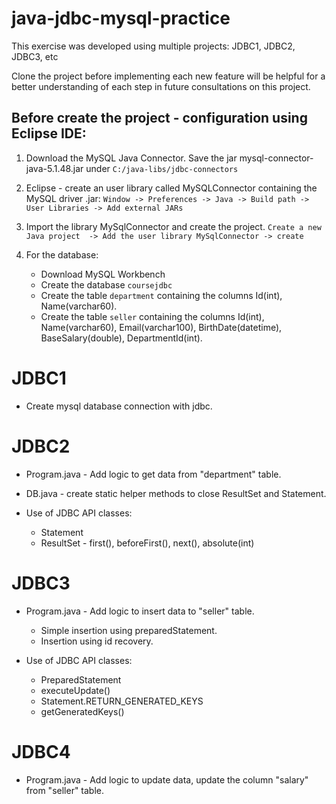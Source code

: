 # java-jdbc-mysql-practice
This exercise was developed using multiple projects: JDBC1, JDBC2, JDBC3, etc 

Clone the project before implementing each new feature will be helpful for a better understanding of each step in future consultations on this project.

## Before create the project - configuration using Eclipse IDE:
1. Download the MySQL Java Connector. Save the jar mysql-connector-java-5.1.48.jar under `C:/java-libs/jdbc-connectors`

2. Eclipse - create an user library called MySQLConnector containing the MySQL driver .jar: 
`Window -> Preferences -> Java -> Build path -> User Libraries -> Add external JARs` 

3. Import the library MySqlConnector and create the project.
`Create a new Java project  -> Add the user library MySqlConnector -> create`

4. For the database:
    - Download MySQL Workbench
    - Create the database `coursejdbc`
    - Create the table `department` containing the columns Id(int), Name(varchar60).
    - Create the table `seller` containing the columns Id(int), Name(varchar60), Email(varchar100), BirthDate(datetime), BaseSalary(double), DepartmentId(int).

# JDBC1
- Create mysql database connection with jdbc.

# JDBC2
- Program.java - Add logic to get data from "department" table.
- DB.java - create static helper methods to close ResultSet and Statement.

- Use of JDBC API classes: 
    - Statement
    - ResultSet - first(), beforeFirst(), next(), absolute(int)

# JDBC3
- Program.java - Add logic to insert data to "seller" table.
    - Simple insertion using preparedStatement.
    - Insertion using id recovery.

- Use of JDBC API classes: 
    - PreparedStatement
    - executeUpdate()
    - Statement.RETURN_GENERATED_KEYS
    - getGeneratedKeys()

# JDBC4
- Program.java - Add logic to update data, update the column "salary" from "seller" table.